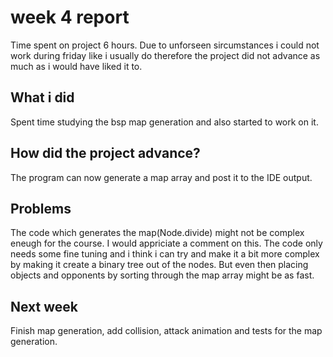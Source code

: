 # week 4 report
Time spent on project 6 hours.
Due to unforseen sircumstances i could not work during friday like i usually do therefore the project did not advance as much as i would have liked it to.

## What i did

Spent time studying the bsp map generation and also started to work on it.

## How did the project advance?

The program can now generate a map array and post it to the IDE output.

## Problems

The code which generates the map(Node.divide) might not be complex eneugh for the course. I would appriciate a comment on this. The code only needs some fine tuning and i think i can try and make it a bit more complex by making it create a binary tree out of the nodes. But even then placing objects and opponents by sorting through the map array might be as fast.

## Next week

Finish map generation, add collision, attack animation and tests for the map generation.

